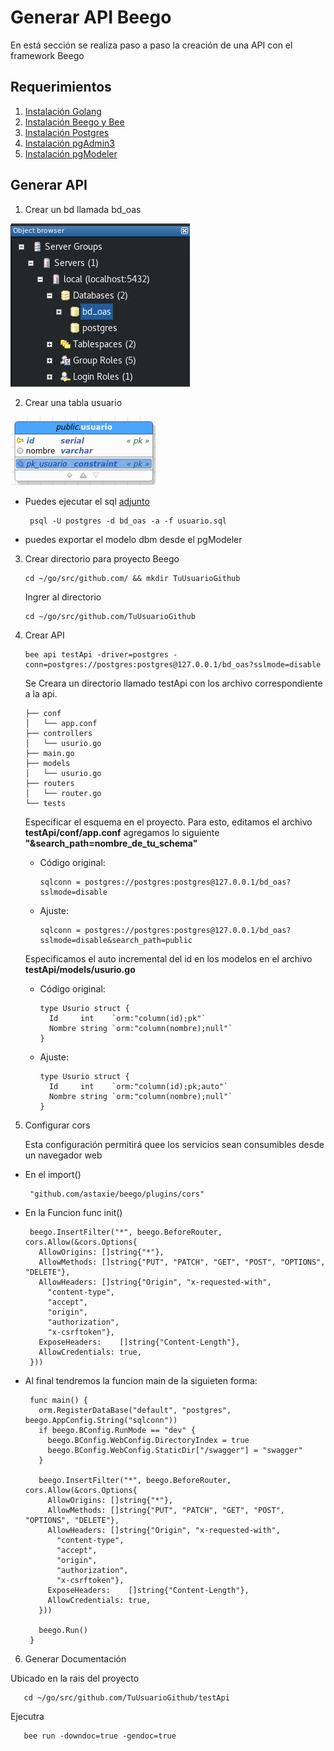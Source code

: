 # Generar API Beego

En está sección se realiza  paso a paso la creación de una API con el framework Beego


## Requerimientos

1. [Instalación Golang](/instalacion_de_herramientas/golang.md)
3. [Instalación Beego y Bee](/instalacion_de_herramientas/beego.md)
4. [Instalación Postgres](/instalacion_de_herramientas/postgres.md)
5. [Instalación pgAdmin3](/instalacion_de_herramientas/pgadmin3.md)
6. [Instalación pgModeler](/instalacion_de_herramientas/pgmodeler.md)

## Generar API

1. Crear un bd llamada bd_oas

  ![Crear BD](/generacion_de_apis/img/001.png)

2. Crear una tabla usuario

  ![Crear Tabla](/generacion_de_apis/img/002.png)

  - Puedes ejecutar el sql [adjunto](/generacion_de_apis/bd/usuario.sql)

         psql -U postgres -d bd_oas -a -f usuario.sql

  - puedes exportar el modelo dbm desde el pgModeler

3. Crear directorio para proyecto Beego

       cd ~/go/src/github.com/ && mkdir TuUsuarioGithub

    Ingrer al directorio

       cd ~/go/src/github.com/TuUsuarioGithub

4. Crear API

       bee api testApi -driver=postgres -conn=postgres://postgres:postgres@127.0.0.1/bd_oas?sslmode=disable

    Se Creara un directorio llamado testApi con los archivo correspondiente a la api.

       ├── conf
       │   └── app.conf
       ├── controllers
       │   └── usurio.go
       ├── main.go
       ├── models
       │   └── usurio.go
       ├── routers
       │   └── router.go
       └── tests

    Especificar el esquema en el proyecto. Para esto, editamos el archivo **testApi/conf/app.conf** agregamos lo siguiente **"&search_path=nombre_de_tu_schema"**

    - Código original:

          sqlconn = postgres://postgres:postgres@127.0.0.1/bd_oas?sslmode=disable

    - Ajuste:

          sqlconn = postgres://postgres:postgres@127.0.0.1/bd_oas?sslmode=disable&search_path=public

    Especificamos el auto incremental del id en los modelos en el archivo **testApi/models/usurio.go**

    - Código original:

          type Usurio struct {
            Id     int    `orm:"column(id);pk"`
            Nombre string `orm:"column(nombre);null"`
          }

    - Ajuste:

          type Usurio struct {
            Id     int    `orm:"column(id);pk;auto"`
            Nombre string `orm:"column(nombre);null"`
          }

5. Configurar cors

    Esta configuración permitirá quee los servicios sean consumibles desde un navegador web

  - En el import()

         "github.com/astaxie/beego/plugins/cors"

  - En la Funcion func init()

         beego.InsertFilter("*", beego.BeforeRouter, cors.Allow(&cors.Options{
           AllowOrigins: []string{"*"},
           AllowMethods: []string{"PUT", "PATCH", "GET", "POST", "OPTIONS", "DELETE"},
           AllowHeaders: []string{"Origin", "x-requested-with",
             "content-type",
             "accept",
             "origin",
             "authorization",
             "x-csrftoken"},
           ExposeHeaders:    []string{"Content-Length"},
           AllowCredentials: true,
         }))

  - Al final tendremos la funcion main de la siguieten forma:

         func main() {
           orm.RegisterDataBase("default", "postgres", beego.AppConfig.String("sqlconn"))
           if beego.BConfig.RunMode == "dev" {
             beego.BConfig.WebConfig.DirectoryIndex = true
             beego.BConfig.WebConfig.StaticDir["/swagger"] = "swagger"
           }

           beego.InsertFilter("*", beego.BeforeRouter, cors.Allow(&cors.Options{
             AllowOrigins: []string{"*"},
             AllowMethods: []string{"PUT", "PATCH", "GET", "POST", "OPTIONS", "DELETE"},
             AllowHeaders: []string{"Origin", "x-requested-with",
               "content-type",
               "accept",
               "origin",
               "authorization",
               "x-csrftoken"},
             ExposeHeaders:    []string{"Content-Length"},
             AllowCredentials: true,
           }))

           beego.Run()
         }

6. Generar Documentación

  Ubicado en la rais del proyecto

       cd ~/go/src/github.com/TuUsuarioGithub/testApi

  Ejecutra

       bee run -downdoc=true -gendoc=true
